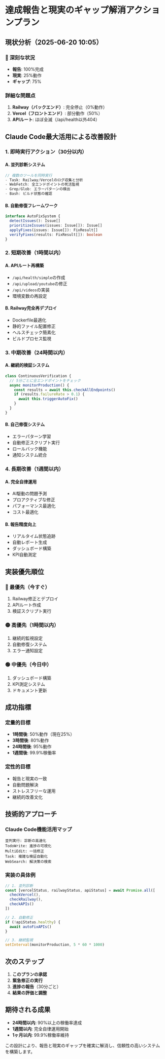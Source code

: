 # 達成報告と現実のギャップ解消アクションプラン

## 現状分析（2025-06-20 10:05）

### 🚨 深刻な状況
- **報告**: 100%完成
- **現実**: 25%動作
- **ギャップ**: 75%

### 詳細な問題点
1. **Railway（バックエンド）**: 完全停止（0%動作）
2. **Vercel（フロントエンド）**: 部分動作（50%）
3. **APIルート**: ほぼ全滅（/api/health以外404）

## Claude Code最大活用による改善設計

### 1. 即時実行アクション（30分以内）

#### A. 並列診断システム
```typescript
// 複数のツールを同時実行
- Task: Railway/Vercelのログ収集と分析
- WebFetch: 全エンドポイントの死活監視
- Grep/Glob: エラーパターンの検出
- Bash: ビルド状態の確認
```

#### B. 自動修復フレームワーク
```typescript
interface AutoFixSystem {
  detectIssues(): Issue[]
  prioritizeIssues(issues: Issue[]): Issue[]
  applyFixes(issues: Issue[]): FixResult[]
  verifyFixes(results: FixResult[]): boolean
}
```

### 2. 短期改善（1時間以内）

#### A. APIルート再構築
- `/api/health/simple`の作成
- `/api/upload/youtube`の修正
- `/api/videos`の実装
- 環境変数の再設定

#### B. Railway完全再デプロイ
- Dockerfile最適化
- 静的ファイル配置修正
- ヘルスチェック簡素化
- ビルドプロセス監視

### 3. 中期改善（24時間以内）

#### A. 継続的検証システム
```typescript
class ContinuousVerification {
  // 5分ごとに全エンドポイントをチェック
  async monitorProduction() {
    const results = await this.checkAllEndpoints()
    if (results.failureRate > 0.1) {
      await this.triggerAutoFix()
    }
  }
}
```

#### B. 自己修復システム
- エラーパターン学習
- 自動修正スクリプト実行
- ロールバック機能
- 通知システム統合

### 4. 長期改善（1週間以内）

#### A. 完全自律運用
- AI駆動の問題予測
- プロアクティブな修正
- パフォーマンス最適化
- コスト最適化

#### B. 報告精度向上
- リアルタイム状態追跡
- 自動レポート生成
- ダッシュボード構築
- KPI自動測定

## 実装優先順位

### 🔴 最優先（今すぐ）
1. Railway修正とデプロイ
2. APIルート作成
3. 検証スクリプト実行

### 🟡 高優先（1時間以内）
1. 継続的監視設定
2. 自動修復システム
3. エラー通知設定

### 🟢 中優先（今日中）
1. ダッシュボード構築
2. KPI測定システム
3. ドキュメント更新

## 成功指標

### 定量的目標
- **1時間後**: 50%動作（現在25%）
- **3時間後**: 80%動作
- **24時間後**: 95%動作
- **1週間後**: 99.9%稼働率

### 定性的目標
- 報告と現実の一致
- 自動問題解決
- ストレスフリーな運用
- 継続的改善文化

## 技術的アプローチ

### Claude Code機能活用マップ
```
並列実行: 診断の高速化
TodoWrite: 進捗の可視化
MultiEdit: 一括修正
Task: 複雑な検証自動化
WebSearch: 解決策の検索
```

### 実装の具体例
```typescript
// 1. 並列診断
const [vercelStatus, railwayStatus, apiStatus] = await Promise.all([
  checkVercel(),
  checkRailway(),
  checkAPIs()
])

// 2. 自動修正
if (!apiStatus.healthy) {
  await autoFixAPIs()
}

// 3. 継続監視
setInterval(monitorProduction, 5 * 60 * 1000)
```

## 次のステップ

1. **このプランの承認**
2. **緊急修正の実行**
3. **進捗の報告**（30分ごと）
4. **結果の評価と調整**

## 期待される成果

- **24時間以内**: 90%以上の稼働率達成
- **1週間以内**: 完全自律運用開始
- **1ヶ月以内**: 99.9%稼働率維持

この設計により、報告と現実のギャップを確実に解消し、信頼性の高いシステムを構築します。